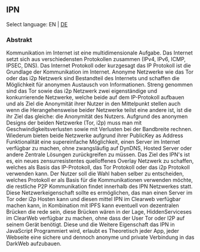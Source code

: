 ## IPN

Select language: EN | [DE](./README_DE.md)

### Abstrakt

Kommunikation im Internet ist eine multidimensionale Aufgabe. Das Internet setzt sich aus verschiedensten Protokollen zusammen (IPv4, IPv6, ICMP, IPSEC, DNS). Das Internet Protokoll oder kurzgesagt das IP Protokoll ist die Grundlage der Kommunikation im Internet. Anonyme Netzwerke wie das Tor oder das i2p Netzwerk sind Bestandteil des Internets und schaffen die Möglichkeit für anonymen Austausch von Informationen. Streng genommen sind das Tor sowie das i2p Netzwerk zwei eigenständige und konkurrierende Netzwerke, welche beide auf dem IP-Protokoll aufbauen und als Ziel die Anonymität ihrer Nutzer in den Mittelpunkt stellen auch wenn die Herangehensweise beider Netzwerke teilst eine andere ist, ist die ihr Ziel das gleiche: die Anonymität des Nutzers. Aufgrund des anonymen Designs der beiden Netzwerke (Tor, i2p) muss man mit Geschwindigkeitsverlusten sowie mit Verlusten bei der Bandbreite rechnen. Wiederum bieten beide Netzwerke aufgrund ihrer PublicKey as Address Funktionalität eine supereinfache Möglichkeit, einen Server im Internet verfügbar zu machen, ohne zwangsläufig auf DynDNS, Hosted Server oder andere Zentrale Lösungen zurückgreifen zu müssen. Das Ziel des IPN's ist es, ein neues zensurresistentes quelloffenes Overlay Netzwerk zu schaffen, welches als Basis das IP-Protokoll, das Tor Protokoll oder das i2p Protokoll verwenden kann. Der Nutzer soll die Wahl haben selber zu entscheiden, welches Protokoll er als Basis für die Kommunikationen verwenden möchte, die restliche P2P Kommunikation findet innerhalb des IPN Netzwerkes statt. Diese Netzwerkeigenschaft sollte es ermöglichen, das man einen Server im Tor oder i2p Hosten kann und diesen mittel IPN im Clearweb verfügbar machen kann, in Kombination mit IPFS kann eventuell von dezentralen Brücken die rede sein, diese Brücken wären in der Lage, HiddenServiceses im ClearWeb verfügbar zu machen, ohne dass der User Tor oder I2P auf seinem Gerät benötigt. Diese und die Weitere Eigenschaft das IPN in JavaScript Programmiert wird, erlaubt es Theoretisch jeder App, jeder Webseite eine sichere und dennoch anonyme und private Verbindung in das DarkWeb aufzubauen.
